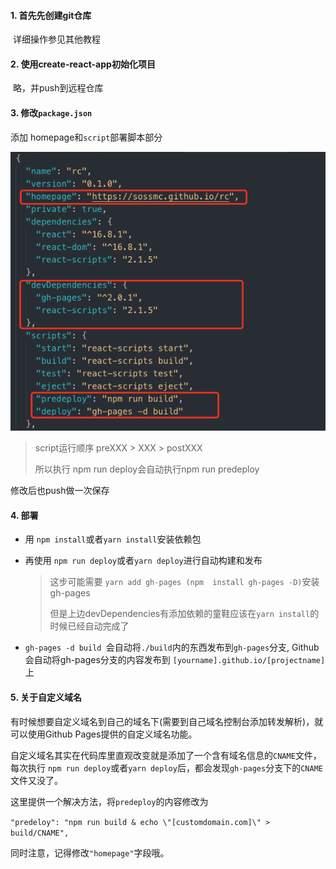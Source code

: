 #### 1. 首先先创建git仓库

​	详细操作参见其他教程



#### 2. 使用create-react-app初始化项目

​	略，并push到远程仓库



#### 3. 修改`package.json`

添加 homepage和`script`部署脚本部分

![image-20190216210346891](assets/image-20190216210346891.png)

> script运行顺序 preXXX > XXX > postXXX
>
> 所以执行 npm run deploy会自动执行npm run predeploy

修改后也push做一次保存



#### 4. 部署

- 用 `npm install`或者`yarn install`安装依赖包

- 再使用 `npm run deploy`或者`yarn deploy`进行自动构建和发布

  > 这步可能需要 `yarn add gh-pages (npm  install gh-pages -D)`安装gh-pages
  >
  > 但是上边devDependencies有添加依赖的童鞋应该在`yarn install`的时候已经自动完成了

- `gh-pages -d build `会自动将`./build`内的东西发布到`gh-pages`分支, Github会自动将gh-pages分支的内容发布到 `[yourname].github.io/[projectname]`上

  

#### 5. 关于自定义域名

有时候想要自定义域名到自己的域名下(需要到自己域名控制台添加转发解析)，就可以使用Github Pages提供的自定义域名功能。

自定义域名其实在代码库里直观改变就是添加了一个含有域名信息的`CNAME`文件，每次执行 `npm run deploy`或者`yarn deploy`后，都会发现`gh-pages`分支下的`CNAME`文件又没了。

这里提供一个解决方法，将`predeploy`的内容修改为

`"predeloy": "npm run build & echo \"[customdomain.com]\" > build/CNAME",`

同时注意，记得修改`"homepage"`字段哦。

